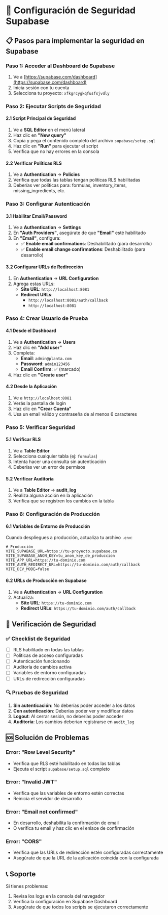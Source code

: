 # 🔐 Configuración de Seguridad Supabase

## 📋 Pasos para implementar la seguridad en Supabase

### **Paso 1: Acceder al Dashboard de Supabase**
1. Ve a [https://supabase.com/dashboard](https://supabase.com/dashboard)
2. Inicia sesión con tu cuenta
3. Selecciona tu proyecto: `xfkgrcygkqfusfsjvdly`

### **Paso 2: Ejecutar Scripts de Seguridad**

#### **2.1 Script Principal de Seguridad**
1. Ve a **SQL Editor** en el menú lateral
2. Haz clic en **"New query"**
3. Copia y pega el contenido completo del archivo `supabase/setup.sql`
4. Haz clic en **"Run"** para ejecutar el script
5. Verifica que no hay errores en la consola

#### **2.2 Verificar Políticas RLS**
1. Ve a **Authentication** → **Policies**
2. Verifica que todas las tablas tengan políticas RLS habilitadas
3. Deberías ver políticas para: formulas, inventory_items, missing_ingredients, etc.

### **Paso 3: Configurar Autenticación**

#### **3.1 Habilitar Email/Password**
1. Ve a **Authentication** → **Settings**
2. En **"Auth Providers"**, asegúrate de que **"Email"** esté habilitado
3. En **"Email"**, configura:
   - ✅ **Enable email confirmations**: Deshabilitado (para desarrollo)
   - ✅ **Enable email change confirmations**: Deshabilitado (para desarrollo)

#### **3.2 Configurar URLs de Redirección**
1. En **Authentication** → **URL Configuration**
2. Agrega estas URLs:
   - **Site URL**: `http://localhost:8081`
   - **Redirect URLs**: 
     - `http://localhost:8081/auth/callback`
     - `http://localhost:8081`

### **Paso 4: Crear Usuario de Prueba**

#### **4.1 Desde el Dashboard**
1. Ve a **Authentication** → **Users**
2. Haz clic en **"Add user"**
3. Completa:
   - **Email**: `admin@planta.com`
   - **Password**: `admin123456`
   - **Email Confirm**: ✅ (marcado)
4. Haz clic en **"Create user"**

#### **4.2 Desde la Aplicación**
1. Ve a `http://localhost:8081`
2. Verás la pantalla de login
3. Haz clic en **"Crear Cuenta"**
4. Usa un email válido y contraseña de al menos 6 caracteres

### **Paso 5: Verificar Seguridad**

#### **5.1 Verificar RLS**
1. Ve a **Table Editor**
2. Selecciona cualquier tabla (ej: `formulas`)
3. Intenta hacer una consulta sin autenticación
4. Deberías ver un error de permisos

#### **5.2 Verificar Auditoría**
1. Ve a **Table Editor** → **audit_log**
2. Realiza alguna acción en la aplicación
3. Verifica que se registren los cambios en la tabla

### **Paso 6: Configuración de Producción**

#### **6.1 Variables de Entorno de Producción**
Cuando despliegues a producción, actualiza tu archivo `.env`:

```env
# Producción
VITE_SUPABASE_URL=https://tu-proyecto.supabase.co
VITE_SUPABASE_ANON_KEY=tu_anon_key_de_produccion
VITE_APP_URL=https://tu-dominio.com
VITE_AUTH_REDIRECT_URL=https://tu-dominio.com/auth/callback
VITE_DEV_MODE=false
```

#### **6.2 URLs de Producción en Supabase**
1. Ve a **Authentication** → **URL Configuration**
2. Actualiza:
   - **Site URL**: `https://tu-dominio.com`
   - **Redirect URLs**: `https://tu-dominio.com/auth/callback`

## 🚨 **Verificación de Seguridad**

### **✅ Checklist de Seguridad**
- [ ] RLS habilitado en todas las tablas
- [ ] Políticas de acceso configuradas
- [ ] Autenticación funcionando
- [ ] Auditoría de cambios activa
- [ ] Variables de entorno configuradas
- [ ] URLs de redirección configuradas

### **🔍 Pruebas de Seguridad**
1. **Sin autenticación**: No deberías poder acceder a los datos
2. **Con autenticación**: Deberías poder ver y modificar datos
3. **Logout**: Al cerrar sesión, no deberías poder acceder
4. **Auditoría**: Los cambios deberían registrarse en `audit_log`

## 🆘 **Solución de Problemas**

### **Error: "Row Level Security"**
- Verifica que RLS esté habilitado en todas las tablas
- Ejecuta el script `supabase/setup.sql` completo

### **Error: "Invalid JWT"**
- Verifica que las variables de entorno estén correctas
- Reinicia el servidor de desarrollo

### **Error: "Email not confirmed"**
- En desarrollo, deshabilita la confirmación de email
- O verifica tu email y haz clic en el enlace de confirmación

### **Error: "CORS"**
- Verifica que las URLs de redirección estén configuradas correctamente
- Asegúrate de que la URL de la aplicación coincida con la configurada

## 📞 **Soporte**

Si tienes problemas:
1. Revisa los logs en la consola del navegador
2. Verifica la configuración en Supabase Dashboard
3. Asegúrate de que todos los scripts se ejecutaron correctamente
